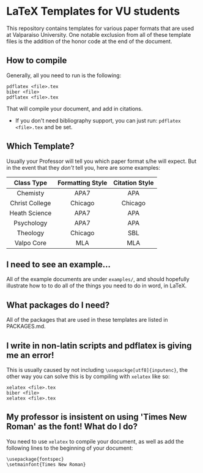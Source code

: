 # LaTeX Templates for VU students

This repository contains templates for various paper formats that are used at Valparaiso University.
One notable exclusion from all of these template files is the addition of the honor code at the end of the document.

## How to compile

Generally, all you need to run is the following:

```
pdflatex <file>.tex
biber <file>
pdflatex <file>.tex
```

That will compile your document, and add in citations.

* If you don't need bibliography support, you can just run: `pdflatex <file>.tex` and be set.

## Which Template?

Usually your Professor will tell you which paper format s/he will expect. But in the event that they *don't* tell you, here are some examples:

| Class Type     | Formatting Style | Citation Style |
| :------:       | :--------:       | :------:       |
| Chemisty       | APA7             | APA            |
| Christ College | Chicago          | Chicago        |
| Heath Science  | APA7             | APA            |
| Psychology     | APA7             | APA            |
| Theology       | Chicago          | SBL            |
| Valpo Core     | MLA              | MLA            |

## I need to see an example...

All of the example documents are under `examples/`, and should hopefully illustrate how to to
do all of the things you need to do in word, in LaTeX.

## What packages do I need?

All of the packages that are used in these templates are listed in PACKAGES.md.

## I write in non-latin scripts and pdflatex is giving me an error!

This is usually caused by not including `\usepackge[utf8]{inputenc}`, the other way you can solve this is by compiling with `xelatex` like so:
```
xelatex <file>.tex
biber <file>
xelatex <file>.tex
```

## My professor is insistent on using 'Times New Roman' as the font! What do I do?

You need to use `xelatex` to compile your document, as well as add the following lines to the beginning of your document:
```
\usepackage{fontspec}
\setmainfont{Times New Roman}
```

